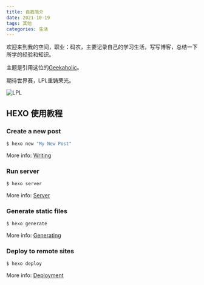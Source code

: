 ```yaml
---
title: 自我简介
date: 2021-10-19
tags: 其他
categories: 生活
---
```

欢迎来到我的空间，职业：码农，主要记录自己的学习生活，写写博客，总结一下所学的经验和知识。

主题是引用这位的[Geekaholic](http://blog.geekaholic.cn/)。



期待世界赛，LPL重铸荣光。

![LPL](https://gimg0.baidu.com/gimg/src=https%3A%2F%2Fgameplus-platform.cdn.bcebos.com%2Fgameplus-platform%2Fupload%2Ffile%2Fsource%2Ffec1ca04888967e73ed66546f09fb6b5.png&app=2000&size=f9999,10000&n=0&g=0n&q=70&fmt=jpeg?sec=0&t=ecbd8422618aa05f1563238e2b0404c6)



## HEXO 使用教程

### Create a new post

``` bash
$ hexo new "My New Post"
```

More info: [Writing](https://hexo.io/docs/writing.html)

### Run server

``` bash
$ hexo server
```

More info: [Server](https://hexo.io/docs/server.html)

### Generate static files

``` bash
$ hexo generate
```

More info: [Generating](https://hexo.io/docs/generating.html)

### Deploy to remote sites

``` bash
$ hexo deploy
```

More info: [Deployment](https://hexo.io/docs/one-command-deployment.html)
